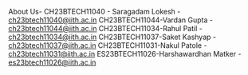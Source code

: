 About Us-
CH23BTECH11040 - Saragadam Lokesh - ch23btech11040@iith.ac.in
CH23BTECH11044-Vardan Gupta - ch23btech11044@iith.ac.in
CH23BTECH11034-Rahul Patil - ch23btech11034@iith.ac.in
CH23BTECH11037-Saket Kashyap - ch23btech11037@iith.ac.in
CH23BTECH11031-Nakul Patole - ch23btech11031@iith.ac.in
ES23BTECH11026-Harshawardhan Matker - es23btech11026@iith.ac.in
